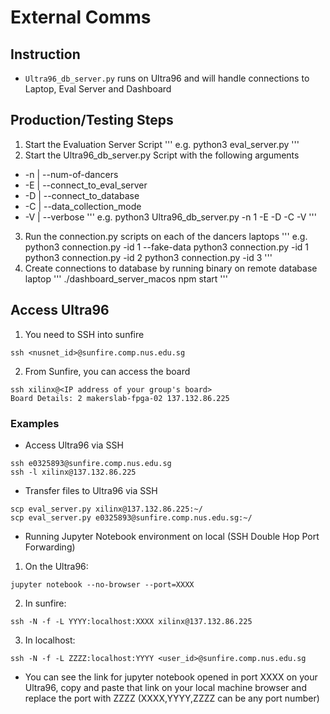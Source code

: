 # External Comms

## Instruction
- `Ultra96_db_server.py` runs on Ultra96 and will handle connections to Laptop, Eval Server and Dashboard

## Production/Testing Steps
1. Start the Evaluation Server Script
'''
e.g. python3 eval_server.py <IP Address> <Port Number> <Group Number> 
'''
2. Start the Ultra96_db_server.py Script with the following arguments
- -n <Int> | --num-of-dancers <Int>
- -E | --connect_to_eval_server
- -D | --connect_to_database
- -C | --data_collection_mode
- -V | --verbose
'''
e.g. python3 Ultra96_db_server.py -n 1 -E -D -C -V
'''
3. Run the connection.py scripts on each of the dancers laptops
'''
e.g. python3 connection.py -id 1 --fake-data
python3 connection.py -id 1
python3 connection.py -id 2
python3 connection.py -id 3
'''
4. Create connections to database by running binary on remote database laptop
'''
./dashboard_server_macos
npm start
'''

## Access Ultra96
1. You need to SSH into sunfire
```
ssh <nusnet_id>@sunfire.comp.nus.edu.sg 
```
2. From Sunfire, you can access the board
```
ssh xilinx@<IP address of your group's board>
Board Details: 2 makerslab-fpga-02 137.132.86.225
```

### Examples
- Access Ultra96 via SSH
```
ssh e0325893@sunfire.comp.nus.edu.sg
ssh -l xilinx@137.132.86.225
```
- Transfer files to Ultra96 via SSH
```
scp eval_server.py xilinx@137.132.86.225:~/
scp eval_server.py e0325893@sunfire.comp.nus.edu.sg:~/
```
- Running Jupyter Notebook environment on local (SSH Double Hop Port Forwarding)
1. On the Ultra96:
```
jupyter notebook --no-browser --port=XXXX
```
2. In sunfire:
```
ssh -N -f -L YYYY:localhost:XXXX xilinx@137.132.86.225
```
3. In localhost:
```
ssh -N -f -L ZZZZ:localhost:YYYY <user_id>@sunfire.comp.nus.edu.sg
```
- You can see the link for jupyter notebook opened in port XXXX on your Ultra96, copy and paste that link on your local machine browser and replace the port with ZZZZ (XXXX,YYYY,ZZZZ can be any port number)